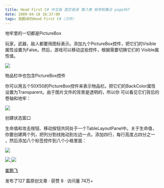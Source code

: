 ```yaml
---
title: Head First C# 中文版 图文皆译 第八章 枚举和集合 page367
date: 2009-04-18 16:37:00
tags: 我翻译的Head First C#（习作）
---
```

地牢里的一切都是PictureBox

  

玩家，武器，敌人都要用图标表示。添加九个PictureBox控件，把它们的Visible属性设置为False。然后，游戏可以移动这些控件，根据需要切换它们的
Visible属性值。

  

![](https://p-blog.csdn.net/images/p_blog_csdn_net/cuipengfei1/EntryImages/20090418/2009-04-18_16-08-35.jpg)

物品栏中也包含PictureBox控件

  

你可以用五个50X50的PictureBox控件来表示物品栏。把它们的BackColor属性设置为Transparent。由于图片文件的背景是透明的，所以你
可以看见它们背后的卷轴和地牢：

  

![](https://p-blog.csdn.net/images/p_blog_csdn_net/cuipengfei1/EntryImages/20090418/2009-04-18_16-25-00.jpg)

创建状态窗口

  

生命值和攻击按钮、移动按钮共同处于一个TableLayoutPanel中。关于生命值，你要创建两个列，把列分割线拖动到左边一点。添加四行，每行高度占四分之一
，然后添加八个标签控件到八个小格里面：

  

![](https://p-blog.csdn.net/images/p_blog_csdn_net/cuipengfei1/EntryImages/20090418/2009-04-18_16-33-28.jpg)



[ ![](https://profile.csdnimg.cn/5/2/5/3_cuipengfei1)
![](https://g.csdnimg.cn/static/user-reg-year/1x/11.png)
](https://blog.csdn.net/cuipengfei1)

[ 崔鹏飞 ](https://blog.csdn.net/cuipengfei1)

发布了127 篇原创文章  ·  获赞 8  ·  访问量 74万+


